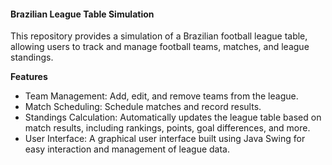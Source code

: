 <h4>Brazilian League Table Simulation</h4>

<p>This repository provides a simulation of a Brazilian football league table, allowing users to track and manage football teams, matches, and league standings.</p>

<b>Features</b>

<ul>
    <li>Team Management: Add, edit, and remove teams from the league.</li>
    <li>Match Scheduling: Schedule matches and record results.</li>
    <li>Standings Calculation: Automatically updates the league table based on match results, including rankings, points, goal differences, and more.</li>
    <li>User Interface: A graphical user interface built using Java Swing for easy interaction and management of league data.</li>
</ul>
